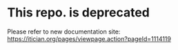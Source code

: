 # This repo. is deprecated
Please refer to new documentation site: https://itician.org/pages/viewpage.action?pageId=1114119